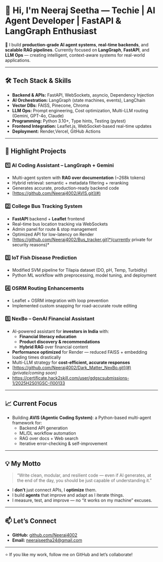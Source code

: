 # 👋 Hi, I'm Neeraj Seetha — Techie | AI Agent Developer | FastAPI & LangGraph Enthusiast

🚀 I build **production-grade AI agent systems**, **real-time backends**, and **scalable RAG pipelines**.
Currently focused on **LangGraph**, **FastAPI**, and **LLM Ops** — creating intelligent, context-aware systems for real-world applications.

---


## 🛠 Tech Stack & Skills

- **Backend & APIs:** FastAPI, WebSockets, asyncio, Dependency Injection
- **AI Orchestration:** LangGraph (state machines, events), LangChain
- **Vector DBs:** FAISS, Pinecone, Chroma
- **LLM Ops:** Prompt engineering, Cost optimization, Multi-LLM routing (Gemini, GPT-4o, Claude)
- **Programming:** Python 3.10+, Type hints, Testing (pytest)
- **Frontend Integration:** Leaflet.js, WebSocket-based real-time updates
- **Deployment:** Render,Vercel, GitHub Actions

---

## 📌 Highlight Projects

### 1️⃣ **AI Coding Assistant – LangGraph + Gemini**
- Multi-agent system with **RAG over documentation** (~268k tokens)
- Hybrid retrieval: semantic + metadata filtering + reranking
- Generates accurate, production-ready backend code
- [https://github.com/Neeraj4002/AVIS.git](#) 

### 2️⃣ **College Bus Tracking System**
- **FastAPI** backend + **Leaflet** frontend
- Real-time bus location tracking via WebSockets
- Admin panel for route & stop management
- Optimized API for low-latency on Render
- [https://github.com/Neeraj4002/Bus_tracker.git]*(currently private for security reasons)*

### 3️⃣ **IoT Fish Disease Prediction**
- Modified SVM pipeline for Tilapia dataset (DO, pH, Temp, Turbidity)
- Python ML workflow with preprocessing, model tuning, and deployment

### 4️⃣ **OSRM Routing Enhancements**
- Leaflet + OSRM integration with loop prevention
- Implemented custom snapping for road-accurate route editing

### 5️⃣ **NexBo – GenAI Financial Assistant**
- AI-powered assistant for **investors in India** with:
  - **Financial literacy education**
  - **Product discovery & recommendations**
  - **Hybrid RAG** over financial content
- **Performance optimized** for Render — reduced FAISS + embedding loading times drastically
- Multi-LLM strategy for **cost-efficient, accurate responses**
- [https://github.com/Neeraj4002/Dark_Matter_NexBo.git](#) *(private/coming soon)*
- https://certificate.hack2skill.com/user/gdgscsubmissions-1/2025H2S01GSC-I100133
---

## 📈 Current Focus

- Building **AVIS (Agentic Coding System)**: a Python-based multi-agent framework for:
  - Backend API generation
  - ML/DL workflow automation
  - RAG over docs + Web search
  - Iterative error-checking & self-improvement

---

## 💡 My Motto

> “Write clean, modular, and resilient code — even if  AI generates, at the end of the day, you should be just capable of understanding it.”

- I **don’t** just connect APIs, I **optimize** them.
- I build **agents** that improve and adapt as I iterate things.
- I measure, test, and improve — no “it works on my machine” excuses.

---

## 📫 Let’s Connect

- **GitHub:** [github.com/Neeraj4002](#)
- **Email:** neerajseetha24@gmail.com

---

⭐ If you like my work, follow me on GitHub and let’s collaborate!
